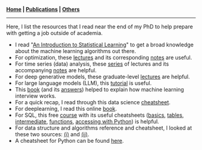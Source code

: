 **[Home](./) \| [Publications](./publications.html) \| [Others](./others.html)**

---

Here, I list the resources that I read near the end of my PhD to help prepare with getting a job outside of academia.

- I read "[An Introduction to Statistical Learning](https://www.statlearning.com/)" to get a broad knowledge about the machine learning algorithms out there.
- For optimization, these [lectures](https://www.youtube.com/watch?v=4_jiFQXPAsw&list=PLdkTDauaUnQpzuOCZyUUZc0lxf4-PXNR5&index=1) and its corresponding [notes](https://drive.google.com/drive/folders/1WWVWV4vDBIOkjZc6uFY3nfXvpaOUHcfb) are useful.
- For time series (data) analysis, these [series](https://www.youtube.com/watch?v=VSE8Ve-D3W4&list=PL5ND7pZq8F20u5aoYyI24dNHXfOrM80yA) of lectures and its accompanying [notes](https://sites.ualberta.ca/~kashlak/data/stat479.pdf) are helpful.
- For deep generative models, these graduate-level [lectures](https://www.youtube.com/playlist?list=PL2UML_KCiC0UPzjW9BjO-IW6dqliu9O4B) are helpful.
- For large language models (LLM), this [tutorial](https://jalammar.github.io/illustrated-transformer/) is useful.
- This [book](https://huyenchip.com/ml-interviews-book/) (and its [answers](https://github.com/zafstojano/ml-interview-questions-and-answers/blob/main/ML_interview_questions_and_answers.pdf)) helped to explain how machine learning interview works.
- For a quick recap, I read through this data science [cheatsheet](https://github.com/aaronwangy/Data-Science-Cheatsheet/blob/main/Data_Science_Cheatsheet.pdf).
- For deeplearning, I read this online [book](https://d2l.ai/).
- For SQL, this free [course](https://www.coursera.org/learn/sql-data-science) with its useful cheatsheets ([basics](http://nelvintan.github.io/files/SQL_CS1.pdf), [tables](http://nelvintan.github.io/files/SQL_CS2.pdf), [intermediate](http://nelvintan.github.io/files/SQL_CS3.pdf), [functions](http://nelvintan.github.io/files/SQL_CS4.pdf), [accessing with Python](http://nelvintan.github.io/files/SQL_CS5.pdf)) is helpful.
- For data structure and algorithms reference and cheatsheet, I looked at these two sources: [(i)](https://www.interviewcake.com/data-structures-reference) and [(ii)](https://buildwithmalik.medium.com/i-made-a-python-cheat-sheet-for-data-structures-and-algorithms-useful-for-leetcode-b304754fad9c).
- A cheatsheet for Python can be found [here](https://perso.limsi.fr/pointal/_media/python:cours:mementopython3-english.pdf).
